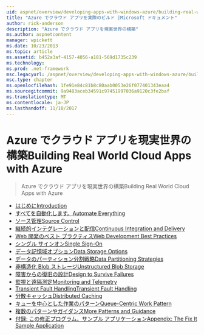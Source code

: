 ```yaml
---
uid: aspnet/overview/developing-apps-with-windows-azure/building-real-world-cloud-apps-with-windows-azure/index
title: "Azure でクラウド アプリを実際のビルド |Microsoft ドキュメント"
author: rick-anderson
description: "Azure でクラウド アプリを現実世界の構築"
ms.author: aspnetcontent
manager: wpickett
ms.date: 10/23/2013
ms.topic: article
ms.assetid: b452a3af-4157-4056-a181-569d1735c239
ms.technology: 
ms.prod: .net-framework
msc.legacyurl: /aspnet/overview/developing-apps-with-windows-azure/building-real-world-cloud-apps-with-windows-azure
msc.type: chapter
ms.openlocfilehash: 1fe91e84c81b8c80aab0053e26f077401343eaa4
ms.sourcegitcommit: 9a9483aceb34591c97451997036a9120c3fe2baf
ms.translationtype: MT
ms.contentlocale: ja-JP
ms.lasthandoff: 11/10/2017
---
```

<a name="building-real-world-cloud-apps-with-azure"></a><span data-ttu-id="a0c24-103">Azure でクラウド アプリを現実世界の構築</span><span class="sxs-lookup"><span data-stu-id="a0c24-103">Building Real World Cloud Apps with Azure</span></span>
====================
> <span data-ttu-id="a0c24-104">Azure でクラウド アプリを現実世界の構築</span><span class="sxs-lookup"><span data-stu-id="a0c24-104">Building Real World Cloud Apps with Azure</span></span>


- [<span data-ttu-id="a0c24-105">はじめに</span><span class="sxs-lookup"><span data-stu-id="a0c24-105">Introduction</span></span>](introduction.md)
- [<span data-ttu-id="a0c24-106">すべてを自動化します。</span><span class="sxs-lookup"><span data-stu-id="a0c24-106">Automate Everything</span></span>](automate-everything.md)
- [<span data-ttu-id="a0c24-107">ソース管理</span><span class="sxs-lookup"><span data-stu-id="a0c24-107">Source Control</span></span>](source-control.md)
- [<span data-ttu-id="a0c24-108">継続的インテグレーションと配信</span><span class="sxs-lookup"><span data-stu-id="a0c24-108">Continuous Integration and Delivery</span></span>](continuous-integration-and-continuous-delivery.md)
- [<span data-ttu-id="a0c24-109">Web 開発のベスト プラクティス</span><span class="sxs-lookup"><span data-stu-id="a0c24-109">Web Development Best Practices</span></span>](web-development-best-practices.md)
- [<span data-ttu-id="a0c24-110">シングル サインオン</span><span class="sxs-lookup"><span data-stu-id="a0c24-110">Single Sign-On</span></span>](single-sign-on.md)
- [<span data-ttu-id="a0c24-111">データ記憶域オプション</span><span class="sxs-lookup"><span data-stu-id="a0c24-111">Data Storage Options</span></span>](data-storage-options.md)
- [<span data-ttu-id="a0c24-112">データのパーティション分割戦略</span><span class="sxs-lookup"><span data-stu-id="a0c24-112">Data Partitioning Strategies</span></span>](data-partitioning-strategies.md)
- [<span data-ttu-id="a0c24-113">非構造化 Blob ストレージ</span><span class="sxs-lookup"><span data-stu-id="a0c24-113">Unstructured Blob Storage</span></span>](unstructured-blob-storage.md)
- [<span data-ttu-id="a0c24-114">障害からの復旧の設計</span><span class="sxs-lookup"><span data-stu-id="a0c24-114">Design to Survive Failures</span></span>](design-to-survive-failures.md)
- [<span data-ttu-id="a0c24-115">監視と遠隔測定</span><span class="sxs-lookup"><span data-stu-id="a0c24-115">Monitoring and Telemetry</span></span>](monitoring-and-telemetry.md)
- [<span data-ttu-id="a0c24-116">Transient Fault Handling</span><span class="sxs-lookup"><span data-stu-id="a0c24-116">Transient Fault Handling</span></span>](transient-fault-handling.md)
- [<span data-ttu-id="a0c24-117">分散キャッシュ</span><span class="sxs-lookup"><span data-stu-id="a0c24-117">Distributed Caching</span></span>](distributed-caching.md)
- [<span data-ttu-id="a0c24-118">キューを中心とした作業のパターン</span><span class="sxs-lookup"><span data-stu-id="a0c24-118">Queue-Centric Work Pattern</span></span>](queue-centric-work-pattern.md)
- [<span data-ttu-id="a0c24-119">複数のパターンやガイダンス</span><span class="sxs-lookup"><span data-stu-id="a0c24-119">More Patterns and Guidance</span></span>](more-patterns-and-guidance.md)
- [<span data-ttu-id="a0c24-120">付録: この修正プログラム、サンプル アプリケーション</span><span class="sxs-lookup"><span data-stu-id="a0c24-120">Appendix: The Fix It Sample Application</span></span>](the-fix-it-sample-application.md)
